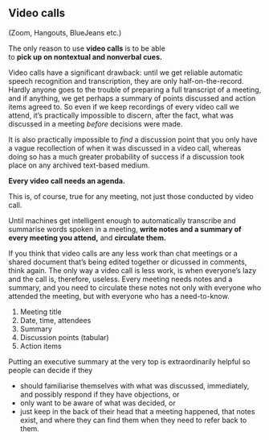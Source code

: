 ## Video calls

(Zoom, Hangouts, BlueJeans etc.)


The only reason to use **video calls** is to be able  
to **pick up on nontextual and nonverbal cues.**

<!-- Note -->
Video calls have a significant drawback: until we get reliable
automatic speech recognition and transcription, they are only
half-on-the-record. Hardly anyone goes to the trouble of preparing a
full transcript of a meeting, and if anything, we get perhaps a
summary of points discussed and action items agreed to. So even if we
keep recordings of every video call we attend, it’s practically
impossible to discern, after the fact, what was discussed in a meeting
_before_ decisions were made.

It is also practically impossible to _find_ a discussion point that
you only have a vague recollection of when it was discussed in a video
call, whereas doing so has a much greater probability of success if
a discussion took place on any archived text-based medium.


**Every video call needs an agenda.**

<!-- Note -->
This is, of course, true for any meeting, not just those conducted by
video call.


Until machines get intelligent enough to automatically transcribe and
summarise words spoken in a meeting, **write notes and a summary of
every meeting you attend,** and **circulate them.**

<!-- Note -->
If you think that video calls are any less work than chat meetings or
a shared document that’s being edited together or dicussed in
comments, think again. The only way a video call is less work, is when
everyone’s lazy and the call is, therefore, useless. Every meeting
needs notes and a summary, and you need to circulate these notes not
only with everyone who attended the meeting, but with everyone who has
a need-to-know.


1. Meeting title
2. Date, time, attendees
3. Summary
4. Discussion points (tabular)
5. Action items

<!-- Note -->

Putting an executive summary at the very top is extraordinarily
helpful so people can decide if they

* should familiarise themselves with what was discussed, immediately,
  and possibly respond if they have objections, or
* only want to be aware of what was decided, or
* just keep in the back of their head that a meeting happened, that
  notes exist, and where they can find them when they need to refer
  back to them.

